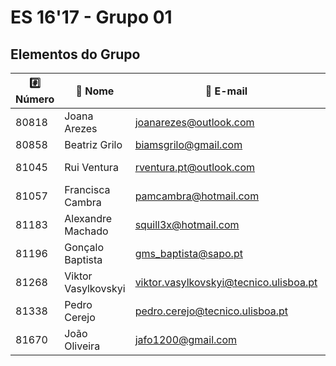 ﻿# ES 16'17 - Grupo 01

## Elementos do Grupo

| :hash: Número |     :memo: Nome     |              :email: E-mail              |          :octocat: GitHub          |  :package: Módulo  |
|---------------|---------------------|------------------------------------------|------------------------------------|--------------------|
|         80818 |        Joana Arezes |          <joanarezes@outlook.com>        | [JoanaArezes][80818@git]           |       Activity     |
|         80858 |       Beatriz Grilo |          <biamsgrilo@gmail.com>          | [BMSGrilo][80858@git]              |        Hotel       |
|         81045 |         Rui Ventura |         <rventura.pt@outlook.com>        | [rgcv][81045@git]                  |    Bank + Broker   |
|         81057 |    Francisca Cambra |           <pamcambra@hotmail.com>        | [kika96kika][81057@git]            |    Bank + Broker   |
|         81183 |   Alexandre Machado |            <squill3x@hotmail.com>        | [squill3x][81183@git]              |        Hotel       |
|         81196 |    Gonçalo Baptista |        <gms_baptista@sapo.pt>            | [gmsbaptista][81196@git]           |       Activity     |
|         81268 | Viktor Vasylkovskyi | <viktor.vasylkovskyi@tecnico.ulisboa.pt> | [vitiavas][81268@git]              |    Bank + Broker  |
|         81338 |        Pedro Cerejo |        <pedro.cerejo@tecnico.ulisboa.pt> | [schimini][81338@git]              |        Hotel       |
|         81670 |       João Oliveira |            <jafo1200@gmail.com>          | [joaoalexandreoliveira][81670@git] |       Activity     |

[80818@git]: https://github.com/JoanaArezes
[80858@git]: https://github.com/BMSGrilo
[81045@git]: https://github.com/rgcv
[81057@git]: https://github.com/kika96kika
[81183@git]: https://github.com/squill3x
[81196@git]: https://github.com/gmsbaptista
[81268@git]: https://github.com/vitiavas
[81338@git]: https://github.com/schimini
[81670@git]: https://github.com/joaoalexandreoliveira
